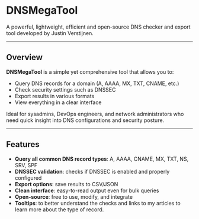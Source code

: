 # DNSMegaTool

A powerful, lightweight, efficient and open-source DNS checker and export tool developed by Justin Verstijnen.

---

## Overview

**DNSMegaTool** is a simple yet comprehensive tool that allows you to:
- Query DNS records for a domain (A, AAAA, MX, TXT, CNAME, etc.)
- Check security settings such as DNSSEC
- Export results in various formats
- View everything in a clear interface

Ideal for sysadmins, DevOps engineers, and network administrators who need quick insight into DNS configurations and security posture.

---

## Features

- **Query all common DNS record types**: A, AAAA, CNAME, MX, TXT, NS, SRV, SPF
- **DNSSEC validation**: checks if DNSSEC is enabled and properly configured
- **Export options**: save results to CSV/JSON
- **Clean interface**: easy-to-read output even for bulk queries
- **Open-source**: free to use, modify, and integrate
- **Tooltips**: to better understand the checks and links to my articles to learn more about the type of record.



